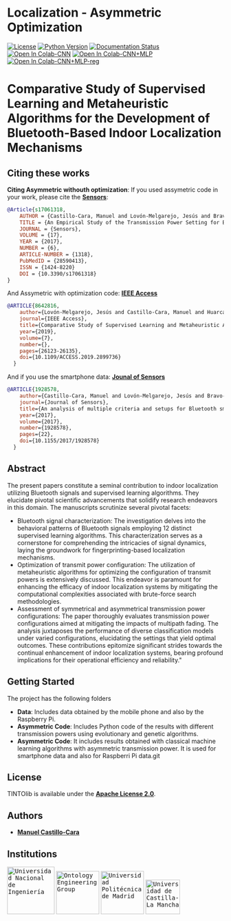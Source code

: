 # Localization - Asymmetric Optimization

[![License](https://img.shields.io/badge/license-Apache%202.0-blue)](https://github.com/oeg-upm/TINTOlib-Documentation/blob/main/LICENSE)
[![Python Version](https://img.shields.io/badge/Python-3.7%20%7C%203.8%20%7C%203.9%20%7C%203.10%20%7C%203.11-blue)](https://pypi.python.org/pypi/)
[![Documentation Status](https://readthedocs.org/projects/morph-kgc/badge/?version=latest)](https://tintolib.readthedocs.io/en/latest/)
[![Open In Colab-CNN](https://colab.research.google.com/assets/colab-badge.svg)](https://drive.google.com/file/d/10iKmFCC_od-P_tqWzA_UQE2ieUhCV-uy/view?usp=sharing)
[![Open In Colab-CNN+MLP](https://colab.research.google.com/assets/colab-badge.svg)](https://drive.google.com/file/d/1dv8QYxPsh-HA7TFlmFfQHGE5oMb5VHk4/view?usp=sharing)
[![Open In Colab-CNN+MLP-reg](https://colab.research.google.com/assets/colab-badge.svg)](https://drive.google.com/file/d/1uQRNgfgi3G2-T4j0VsCnSLLSqzWykPM-/view?usp=sharing)

# Comparative Study of Supervised Learning and Metaheuristic Algorithms for the Development of Bluetooth-Based Indoor Localization Mechanisms


## Citing these works

**Citing Asymmetric withouth optimization**: If you used assymetric code in your work, please cite the **[Sensors](https://www.mdpi.com/1424-8220/17/6/1318)**:

```bib
@Article{s17061318,
    AUTHOR = {Castillo-Cara, Manuel and Lovón-Melgarejo, Jesús and Bravo-Rocca, Gusseppe and Orozco-Barbosa, Luis and García-Varea, Ismael},
    TITLE = {An Empirical Study of the Transmission Power Setting for Bluetooth-Based Indoor Localization Mechanisms},
    JOURNAL = {Sensors},
    VOLUME = {17},
    YEAR = {2017},
    NUMBER = {6},
    ARTICLE-NUMBER = {1318},
    PubMedID = {28590413},
    ISSN = {1424-8220}
    DOI = {10.3390/s17061318}
}
```

And Assymetric with optimization code: **[IEEE Access](https://ieeexplore.ieee.org/abstract/document/8642816)** 

```bib
@ARTICLE{8642816,
    author={Lovón-Melgarejo, Jesús and Castillo-Cara, Manuel and Huarcaya-Canal, Oscar and Orozco-Barbosa, Luis and García-Varea, Ismael},
    journal={IEEE Access}, 
    title={Comparative Study of Supervised Learning and Metaheuristic Algorithms for the Development of Bluetooth-Based Indoor Localization Mechanisms}, 
    year={2019},
    volume={7},
    number={},
    pages={26123-26135},
    doi={10.1109/ACCESS.2019.2899736}
  }
```

And if you use the smartphone data: **[Jounal of Sensors](https://www.hindawi.com/journals/js/2017/1928578/)** 

```bib
@ARTICLE{1928578,
    author={Castillo-Cara, Manuel and Lovón-Melgarejo, Jesús and Bravo-Rocca, Gusseppe and Orozco-Barbosa, Luis and García-Varea, Ismael},
    journal={Journal of Sensors}, 
    title={An analysis of multiple criteria and setups for Bluetooth smartphone-based indoor localization mechanism}, 
    year={2017},
    volume={2017},
    number={1928578},
    pages={22},
    doi={10.1155/2017/1928578}
  }
```


## Abstract

The present papers constitute a seminal contribution to indoor localization utilizing Bluetooth signals and supervised learning algorithms. They elucidate pivotal scientific advancements that solidify research endeavors in this domain. The manuscripts scrutinize several pivotal facets:

- Bluetooth signal characterization: The investigation delves into the behavioral patterns of Bluetooth signals employing 12 distinct supervised learning algorithms. This characterization serves as a cornerstone for comprehending the intricacies of signal dynamics, laying the groundwork for fingerprinting-based localization mechanisms.
- Optimization of transmit power configuration: The utilization of metaheuristic algorithms for optimizing the configuration of transmit powers is extensively discussed. This endeavor is paramount for enhancing the efficacy of indoor localization systems by mitigating the computational complexities associated with brute-force search methodologies.
- Assessment of symmetrical and asymmetrical transmission power configurations: The paper thoroughly evaluates transmission power configurations aimed at mitigating the impacts of multipath fading. The analysis juxtaposes the performance of diverse classification models under varied configurations, elucidating the settings that yield optimal outcomes. These contributions epitomize significant strides towards the continual enhancement of indoor localization systems, bearing profound implications for their operational efficiency and reliability."


## Getting Started
The project has the following folders
- **Data**: Includes data obtained by the mobile phone and also by the Raspberry Pi.
- **Asymmetric Code**: Includes Python code of the results with different transmission powers using evolutionary and genetic algorithms.
- **Asymmetric Code**: It includes results obtained with classical machine learning algorithms with asymmetric transmission power. It is used for smartphone data and also for Raspberri Pi data.git

## License

TINTOlib is available under the **[Apache License 2.0](https://github.com/oeg-upm/TINTOlib-Documentation/blob/main/LICENSE)**.

## Authors
- **[Manuel Castillo-Cara](https://github.com/manwestc)**


## Institutions

<kbd><img src="https://www.uni.edu.pe/images/logos/logo_uni_2016.png" alt="Universidad Nacional de Ingeniería" width="110"></kbd>
<kbd><img src="https://raw.githubusercontent.com/oeg-upm/TINTO/main/assets/logo-oeg.png" alt="Ontology Engineering Group" width="100"></kbd> 
<kbd><img src="https://raw.githubusercontent.com/oeg-upm/TINTO/main/assets/logo-upm.png" alt="Universidad Politécnica de Madrid" width="100"></kbd>
<kbd><img src="https://raw.githubusercontent.com/oeg-upm/TINTO/main/assets/logo-uclm.png" alt="Universidad de Castilla-La Mancha" width="80"></kbd> 
